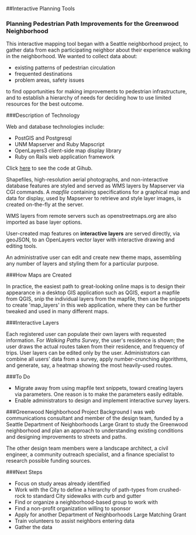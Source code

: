 
##Interactive Planning Tools
### Planning Pedestrian Path Improvements for the Greenwood Neighborhood

This interactive mapping tool began with a Seattle neighborhood project, to gather data from each participating neighbor about their experience walking in the neighborhood. We wanted to collect data about:

* existing patterns of pedestrian circulation
* frequented destinations
* problem areas, safety issues

to find opportunities for making improvements to pedestrian infrastructure, and to establish a hierarchy of needs for deciding how to use limited resources for the best outcome.



###Description of Technology 

Web and database technologies include:

* PostGIS and Postgresql
* UNM Mapserver and Ruby Mapscript
* OpenLayers3 client-side map display library
* Ruby on Rails web application framework

Click [here](http://github.com/psorey/neighbors_maps "Paul Sorey's Github account: Ruby, Javascript, HTML, CSS") to see the code at Gihub.

Shapefiles, high-resolution aerial photographs, and non-interactive database features are styled and served as WMS layers by Mapserver via CGI commands. A *mapfile* containing specifications for a graphical map and data for display, used by Mapserver to retrieve and style layer images, is created on-the-fly at the server.  

WMS layers from remote servers such as openstreetmaps.org are also imported as base layer options.

User-created map features on **interactive layers** are served directly, via geoJSON, to an OpenLayers vector layer with interactive drawing and editing tools.

An administrative user can edit and create new theme maps, assembling any number of layers and styling them for a particular purpose.



###How Maps are Created

In practice, the easiest path to great-looking online maps is to design their appearance
in a desktop GIS application such as QGIS, export a mapfile from QGIS, snip the
individual layers from the mapfile, then use the snippets to create 'map_layers'
in this web application, where they can be further tweaked and used in many different maps.

###Interactive Layers

Each registered user can populate their own layers with requested information. For *Walking* *Paths* *Survey*, the user's residence is shown; the user draws the actual routes taken from their residence, and frequency of trips.  User layers can be edited only by the user. Administrators can combine all users' data from a survey, apply number-crunching algorithms, and generate, say, a heatmap showing the most heavily-used routes.



###To Do

* Migrate away from using mapfile text snippets, toward creating layers via parameters. One reason is to make the parameters easily editable. 
* Enable administrators to design and implement interactive survey layers.



###Greenwood Neighborhood Project Background
I was web communications consultant and member of the design team, funded by a Seattle Department of Neighborhoods Large Grant to study the Greenwood neighborhood and plan an approach to understanding existing conditions and designing improvements to streets and paths. 

The other design team members were a landscape architect, a civil engineer, a community outreach specialist, and a finance specialist to research possible funding sources. 

###Next Steps
* Focus on study areas already identified
* Work with the City to define a hierarchy of path-types from crushed-rock to standard City sidewalks with curb and gutter
* Find or organize a neighborhood-based group to work with
* Find a non-profit organization willing to sponsor
* Apply for another Department of Neighborhoods Large Matching Grant
* Train volunteers to assist neighbors entering data
* Gather the data


